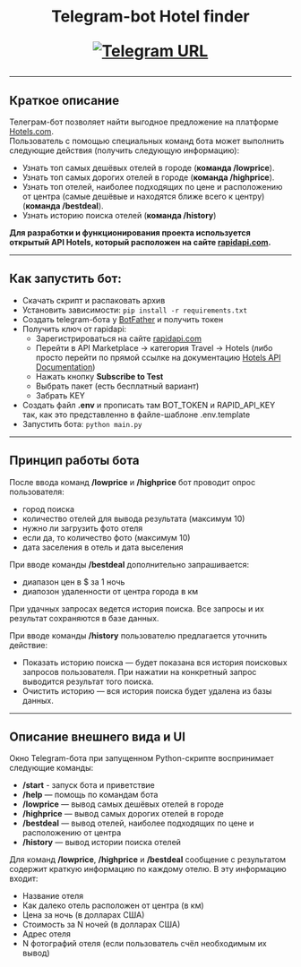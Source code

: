<h1 align="center">Telegram-bot Hotel finder

[![Telegram URL](https://www.dampftbeidir.de/mediafiles/tpl/icon-telegram.png)](https://t.me/sejeenn_bot) 
</h1>

***

## Краткое описание

Телеграм-бот позволяет найти выгодное предложение на платформе [Hotels.com](https://hotels.com/).
<br> Пользователь с помощью специальных команд бота может выполнить следующие действия (получить следующую информацию): <br/>
- Узнать топ самых дешёвых отелей в городе (**команда /lowprice**). 
- Узнать топ самых дорогих отелей в городе (**команда /highprice**). 
- Узнать топ отелей, наиболее подходящих по цене и расположению от центра (самые дешёвые и находятся ближе всего к центру) (**команда /bestdeal**). 
- Узнать историю поиска отелей (**команда /history**)


**Для разработки и функционирования проекта используется открытый API Hotels, который расположен на сайте [rapidapi.com](https://rapidapi.com/apidojo/api/hotels4/).**

***

## Как запустить бот:
- Скачать скрипт и распаковать архив
- Установить зависимости: `pip install -r requirements.txt`
- Создать telegram-бота у [BotFather](https://t.me/BotFather) и получить токен
- Получить ключ от rapidapi:
    - Зарегистрироваться на сайте [rapidapi.com](https://rapidapi.com/apidojo/api/hotels4/)
    - Перейти в API Marketplace → категория Travel → Hotels (либо просто перейти по прямой ссылке на документацию [Hotels API Documentation](https://rapidapi.com/apidojo/api/hotels4/))
    - Нажать кнопку **Subscribe to Test**
    - Выбрать пакет (есть бесплатный вариант)
    - Забрать KEY
- Создать файл **.env** и прописать там BOT_TOKEN и RAPID_API_KEY так, как это представленно в файле-шаблоне .env.template
- Запустить бота: `python main.py`

***

## Принцип работы бота

После ввода команд **/lowprice** и **/highprice** бот проводит опрос пользователя:
- город поиска
- количество отелей для вывода результата (максимум 10)
- нужно ли загрузить фото отеля
- если да, то количество фото (максимум 10)
- дата заселения в отель и дата выселения


При вводе команды **/bestdeal** дополнительно запрашивается:
- диапазон цен в $ за 1 ночь
- диапозон удаленности от центра города в км


При удачных запросах ведется история поиска. Все запросы и их результат сохраняются в базе данных.

При вводе команды **/history** пользователю предлагается уточнить действие:
- Показать историю поиска — будет показана вся история поисковых запросов пользователя. При нажатии на конкретный запрос выводится результат того поиска.
- Очистить историю — вся история поиска будет удалена из базы данных.

***

## Описание внешнего вида и UI
Окно Telegram-бота при запущенном Python-скрипте воспринимает следующие команды:
- **/start** - запуск бота и приветствие
- **/help** — помощь по командам бота 
- **/lowprice** — вывод самых дешёвых отелей в городе
- **/highprice** — вывод самых дорогих отелей в городе 
- **/bestdeal** — вывод отелей, наиболее подходящих по цене и расположению от центра
- **/history** — вывод истории поиска отелей

Для команд **/lowprice**, **/highprice** и **/bestdeal** сообщение с результатом содержит краткую информацию по каждому отелю. 
В эту информацию входит: 
- Название отеля
- Как далеко отель расположен от центра (в км)
- Цена за ночь (в долларах США)
- Стоимость за N ночей (в долларах США)
- Адрес отеля
- N фотографий отеля (если пользователь счёл необходимым их вывод)
